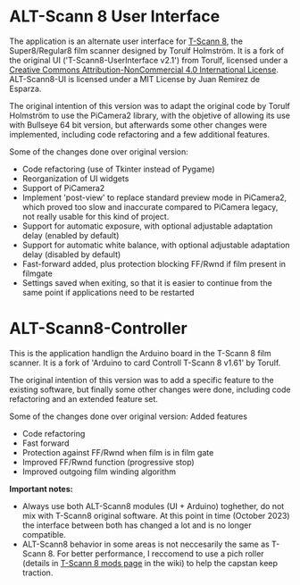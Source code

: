 # ALT-Scann 8 User Interface

The application is an alternate user interface for [T-Scann 8](http://tscann8.torulf.com/index.html), the Super8/Regular8 film scanner designed by Torulf Holmström.  It is a fork of the original UI ('T-Scann8-UserInterface v2.1') from Torulf, licensed under a [Creative Commons Attribution-NonCommercial 4.0 International License](http://creativecommons.org/licenses/by-nc/4.0/). ALT-Scann8-UI is licensed under a MIT License by Juan Remirez de Esparza.

The original intention of this version was to adapt the original code by Torulf Holmström to use the PiCamera2 library, with the objetive of allowing its use with Bullseye 64 bit version, but afterwards some other changes were implemented, including code refactoring and a few additional features. 

Some of the changes done over original version:
- Code refactoring (use of Tkinter instead of Pygame)
- Reorganization of UI widgets
- Support of PiCamera2
- Implement 'post-view' to replace standard preview mode in PiCamera2, which proved too slow and inaccurate compared to PiCamera legacy, not really usable for this kind of project.
- Support for automatic exposure, with optional adjustable adaptation delay (enabled by default)
- Support for automatic white balance, with optional adjustable adaptation delay (disabled by default)
- Fast-forward added, plus protection blocking FF/Rwnd if film present in filmgate
- Settings saved when exiting, so that it is easier to continue from the same point if applications need to be restarted

# ALT-Scann8-Controller

This is the application handlign the Arduino board in the T-Scann 8 film scanner. It is a fork of 'Arduino to card Controll T-Scann 8 v1.61' by Torulf.

The original intention of this version was to add a specific feature to the existing software, but finally some other changes were done, including code refactoring and an extended feature set. 

Some of the changes done over original version:
Added features
- Code refactoring
- Fast forward
- Protection against FF/Rwnd when film is in film gate
- Improved FF/Rwnd function (progressive stop)
- Improved outgoing film winding algorithm

__Important notes:__ 
- Always use both ALT-Scann8 modules (UI + Arduino) toghether, do not mix with T-Scann8 original software. At this point in time (October 2023) the interface between both has changed a lot and is no longer compatible.
- ALT-Scann8 behavior in some areas is not neccesarily the same as T-Scann 8. For better performance, I reccomend to use a pich roller (details in [T-Scann 8 mods page](https://github.com/jareff-g/ALT-Scann8/wiki/T%E2%80%90Scann-8-mods) in the wiki) to help the capstan keep traction. 
